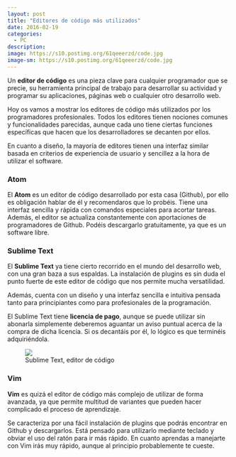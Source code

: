 ```yaml
---
layout: post
title: "Editores de código más utilizados"
date: 2016-02-19
categories:
  - PC
description: 
image: https://s10.postimg.org/61qeeerzd/code.jpg
image-sm: https://s10.postimg.org/61qeeerzd/code.jpg
---
```

Un <strong>editor de código</strong> es una pieza clave para cualquier programador que se precie, su herramienta principal de trabajo para desarrollar su actividad y programar su aplicaciones, páginas web o cualquier otro desarrollo web.

Hoy os vamos a mostrar los editores de código más utilizados por los programadores profesionales. Todos los editores tienen nociones comunes y funcionalidades parecidas, aunque cada uno tiene ciertas funciones específicas que hacen que los desarrolladores se decanten por ellos. 

En cuanto a diseño, la mayoría de editores tienen una interfaz similar basada en criterios de experiencia de usuario y sencillez a la hora de utilizar el software.

<h3>Atom</h3>


El <strong>Atom</strong> es un editor de código desarrollado por esta casa (Github), por ello es obligación hablar de él y recomendaros que lo probéis. Tiene una interfaz sencilla y rápida con comandos especiales para acortar tareas. Además, el editor se actualiza constantemente con aportaciones de programadores de Github. Podéis descargarlo gratuitamente, ya que es un software libre.

<h3>Sublime Text</h3>


El <strong>Sublime Text</strong> ya tiene cierto recorrido en el mundo del desarrollo web, con una gran baza a sus espaldas. La instalación de plugins es sin duda el punto fuerte de este editor de código que nos permite mucha versatilidad. 

Además, cuenta con un diseño y una interfaz sencilla e intuitiva pensada tanto para principiantes como para profesionales de la programación. 

El Sublime Text tiene <strong>licencia de pago</strong>, aunque se puede utilizar sin abonarla simplemente deberemos aguantar un aviso puntual acerca de la compra de dicha licencia. Si os decantáis por él, lo lógico es que terminéis adquiriéndola.

<figure>
  <img src="https://s22.postimg.org/a4rba5typ/pexels-photo-246141.jpg"/>
  <figcaption>Sublime Text, editor de código</figcaption>
</figure>

<h3>Vim</h3>

<p><strong>Vim</strong> es quizá el editor de código más complejo de utilizar de forma avanzada, ya que permite multitud de variantes que pueden hacer complicado el proceso de aprendizaje. </p>

<p>Se caracteriza por una fácil instalación de plugins que podrás encontrar en Github y descargarlos.  Está pensado para utilizarlo mediante teclado y obviar el uso del ratón para ir más rápido. En cuanto aprendas a manejarte con Vim irás muy rápido, aunque al principio probablemente te cueste.</p>
